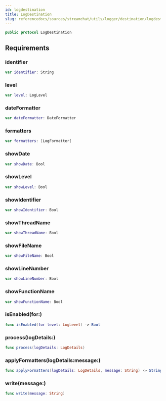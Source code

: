 ```yaml
---
id: logdestination 
title: LogDestination
slug: referencedocs/sources/streamchat/utils/logger/destination/logdestination
---
```


``` swift
public protocol LogDestination 
```

## Requirements

### identifier

``` swift
var identifier: String 
```

### level

``` swift
var level: LogLevel 
```

### dateFormatter

``` swift
var dateFormatter: DateFormatter 
```

### formatters

``` swift
var formatters: [LogFormatter] 
```

### showDate

``` swift
var showDate: Bool 
```

### showLevel

``` swift
var showLevel: Bool 
```

### showIdentifier

``` swift
var showIdentifier: Bool 
```

### showThreadName

``` swift
var showThreadName: Bool 
```

### showFileName

``` swift
var showFileName: Bool 
```

### showLineNumber

``` swift
var showLineNumber: Bool 
```

### showFunctionName

``` swift
var showFunctionName: Bool 
```

### isEnabled(for:​)

``` swift
func isEnabled(for level: LogLevel) -> Bool
```

### process(logDetails:​)

``` swift
func process(logDetails: LogDetails)
```

### applyFormatters(logDetails:​message:​)

``` swift
func applyFormatters(logDetails: LogDetails, message: String) -> String
```

### write(message:​)

``` swift
func write(message: String)
```
